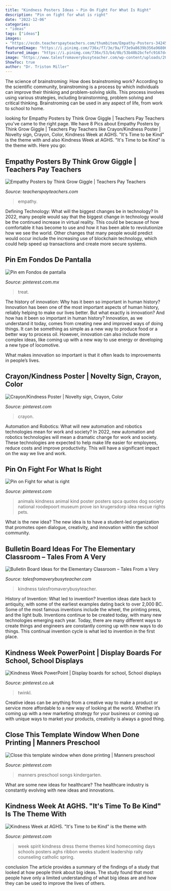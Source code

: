 ```yaml
---
title: "Kindness Posters Ideas ~ Pin On Fight For What Is Right"
description: "Pin on fight for what is right"
date: "2022-12-06"
categories:
- "ideas"
tags: ["ideas"]
images:
- "https://ecdn.teacherspayteachers.com/thumbitem/Empathy-Posters-3424512-1564994131/original-3424512-2.jpg"
featuredImage: "https://i.pinimg.com/736x/f7/3e/9a/f73e9a8639b356a968061956d1ee6441.jpg"
featured_image: "https://i.pinimg.com/736x/53/b4/0b/53b40b2bcfefc9167dcab65450dca7b4--manners-preschool-teaching-manners.jpg"
image: "https://www.talesfromaverybusyteacher.com/wp-content/uploads/2019/03/IMG_3402-1-1000x1000.jpg"
ShowToc: true
author: "Dr. Triston Miller"
---
```



The science of brainstroming: How does brainstroming work?
According to the scientific community, brainstroming is a process by which individuals can improve their thinking and problem-solving skills. This process involves using various strategies, including brainstorming, problem solving and critical thinking. Brainstroming can be used in any aspect of life, from work to school to home.

	

		
looking for Empathy Posters by Think Grow Giggle | Teachers Pay Teachers you've came to the right page. We have 8 Pics about Empathy Posters by Think Grow Giggle | Teachers Pay Teachers like Crayon/Kindness Poster | Novelty sign, Crayon, Color, Kindness Week at AGHS. &quot;It&#039;s Time to be Kind&quot; is the theme with and also Kindness Week at AGHS. &quot;It&#039;s Time to be Kind&quot; is the theme with. Here you go:
		
    
## Empathy Posters By Think Grow Giggle | Teachers Pay Teachers

<img loading=lazy src="https://ecdn.teacherspayteachers.com/thumbitem/Empathy-Posters-3424512-1564994131/original-3424512-2.jpg" onerror="this.onerror=null;this.src='https://tse1.mm.bing.net/th?id=OIP.oyLGfGUZBsOJkdWrbO0EwwAAAA&amp;pid=15.1';" alt="Empathy Posters by Think Grow Giggle | Teachers Pay Teachers">

_Source: teacherspayteachers.com_

>empathy. 

	

Defining Technology: What will the biggest changes be in technology?
In 2022, many people would say that the biggest change in technology would be the continued increase in virtual reality. This could be because of how comfortable it has become to use and how it has been able to revolutionize how we see the world. Other changes that many people would predict would occur include the increasing use of blockchain technology, which could help speed up transactions and create more secure systems.

    
## Pin Em Fondos De Pantalla

<img loading=lazy src="https://i.pinimg.com/736x/9d/bc/3e/9dbc3e9973db7d5fd0bcb020ac0d3439.jpg" onerror="this.onerror=null;this.src='https://tse2.mm.bing.net/th?id=OIP.PprcqqspCk5utsh196G4fwHaKn&amp;pid=15.1';" alt="Pin em Fondos de pantalla">

_Source: pinterest.com.mx_

>treat. 

	

The history of innovation: Why has it been so important in human history?
Innovation has been one of the most important aspects of human history, reliably helping to make our lives better. But what exactly is innovation? And how has it been so important in human history?
Innovation, as we understand it today, comes from creating new and improved ways of doing things. It can be something as simple as a new way to produce food or a better way to process oil. However, innovation can also include more complex ideas, like coming up with a new way to use energy or developing a new type of locomotive.

What makes innovation so important is that it often leads to improvements in people’s lives.

    
## Crayon/Kindness Poster | Novelty Sign, Crayon, Color

<img loading=lazy src="https://i.pinimg.com/originals/51/13/5a/51135aa1f396185f913035fa9dd26e1b.jpg" onerror="this.onerror=null;this.src='https://tse3.mm.bing.net/th?id=OIP.9TJ07HAxFrv7_Z87nBY6hgHaLQ&amp;pid=15.1';" alt="Crayon/Kindness Poster | Novelty sign, Crayon, Color">

_Source: pinterest.com_

>crayon. 

	

Automation and Robotics: What will new automation and robotics technologies mean for work and society?
In 2022, new automation and robotics technologies will mean a dramatic change for work and society. These technologies are expected to help make life easier for employees, reduce costs and improve productivity. This will have a significant impact on the way we live and work.

    
## Pin On Fight For What Is Right

<img loading=lazy src="https://i.pinimg.com/736x/32/4a/c5/324ac55b61e0a0958c335ea65547f075--national-museum-the-national.jpg" onerror="this.onerror=null;this.src='https://tse1.mm.bing.net/th?id=OIP.9924E0cc_lLGH42r2egLAgHaKq&amp;pid=15.1';" alt="Pin on Fight for what is right">

_Source: pinterest.com_

>animals kindness animal kind poster posters spca quotes dog society national roodepoort museum prove isn krugersdorp idea rescue rights pets. 

	

What is the new idea?
The new idea is to have a student-led organization that promotes open dialogue, creativity, and innovation within the school community.

    
## Bulletin Board Ideas For The Elementary Classroom – Tales From A Very

<img loading=lazy src="https://www.talesfromaverybusyteacher.com/wp-content/uploads/2019/03/IMG_3402-1-1000x1000.jpg" onerror="this.onerror=null;this.src='https://tse4.mm.bing.net/th?id=OIP.0zrC0T9ZrVUlClwMSXx3wQHaHa&amp;pid=15.1';" alt="Bulletin Board Ideas for the Elementary Classroom – Tales From a Very">

_Source: talesfromaverybusyteacher.com_

>kindness talesfromaverybusyteacher. 

	

History of Invention: What led to invention?
Invention ideas date back to antiquity, with some of the earliest examples dating back to over 2,000 BC. Some of the most famous inventions include the wheel, the printing press, and the light bulb. Inventions continue to be created today, with many new technologies emerging each year. Today, there are many different ways to create things and engineers are constantly coming up with new ways to do things. This continual invention cycle is what led to invention in the first place.

    
## Kindness Week PowerPoint | Display Boards For School, School Displays

<img loading=lazy src="https://i.pinimg.com/736x/f7/3e/9a/f73e9a8639b356a968061956d1ee6441.jpg" onerror="this.onerror=null;this.src='https://tse3.mm.bing.net/th?id=OIP.M_qPn4bsTsNiuasFqW4MSAHaHa&amp;pid=15.1';" alt="Kindness Week PowerPoint | Display boards for school, School displays">

_Source: pinterest.co.uk_

>twinkl. 

	

Creative ideas can be anything from a creative way to make a product or service more affordable to a new way of looking at the world. Whether it’s coming up with a new marketing strategy for your business or coming up with unique ways to market your products, creativity is always a good thing.

    
## Close This Template Window When Done Printing | Manners Preschool

<img loading=lazy src="https://i.pinimg.com/736x/53/b4/0b/53b40b2bcfefc9167dcab65450dca7b4--manners-preschool-teaching-manners.jpg" onerror="this.onerror=null;this.src='https://tse2.mm.bing.net/th?id=OIP.JGDamvJrx6lBNaplIXmuVgHaJ4&amp;pid=15.1';" alt="Close this template window when done printing | Manners preschool">

_Source: pinterest.com_

>manners preschool songs kindergarten. 

	

What are some new ideas for healthcare?
The healthcare industry is constantly evolving with new ideas and innovations.

    
## Kindness Week At AGHS. &quot;It&#039;s Time To Be Kind&quot; Is The Theme With

<img loading=lazy src="https://i.pinimg.com/originals/7c/4b/1b/7c4b1b2dbe272436f17073199dd6f900.jpg" onerror="this.onerror=null;this.src='https://tse3.mm.bing.net/th?id=OIP.rWjuFp1h8Up6xvVD3VY6pwHaJ4&amp;pid=15.1';" alt="Kindness Week at AGHS. &quot;It&#039;s Time to be Kind&quot; is the theme with">

_Source: pinterest.com_

>week spirit kindness dress theme themes kind homecoming days schools posters aghs ribbon weeks student leadership rally counseling catholic spring. 

	

conclusion
The article provides a summary of the findings of a study that looked at how people think about big ideas. The study found that most people have only a limited understanding of what big ideas are and how they can be used to improve the lives of others.

